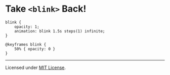 # Take `<blink>` Back!

	blink {
		opacity: 1;
		animation: blink 1.5s steps(1) infinite;
	}

	@keyframes blink {
		50% { opacity: 0 }
	}

---
Licensed under [MIT License](LICENSE.md).
